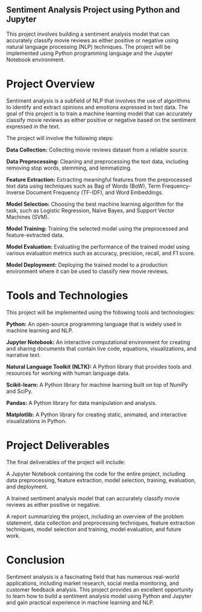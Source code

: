 ## Sentiment Analysis Project using Python and Jupyter
This project involves building a sentiment analysis model that can accurately classify movie reviews as either positive or negative using natural language processing (NLP) techniques. The project will be implemented using Python programming language and the Jupyter Notebook environment.

Project Overview
===============
Sentiment analysis is a subfield of NLP that involves the use of algorithms to identify and extract opinions and emotions expressed in text data. The goal of this project is to train a machine learning model that can accurately classify movie reviews as either positive or negative based on the sentiment expressed in the text.

The project will involve the following steps:

**Data Collection:** Collecting movie reviews dataset from a reliable source.

**Data Preprocessing:** Cleaning and preprocessing the text data, including removing stop words, stemming, and lemmatizing.

**Feature Extraction:** Extracting meaningful features from the preprocessed text data using techniques such as Bag of Words (BoW), Term Frequency-Inverse Document Frequency (TF-IDF), and Word Embeddings.

**Model Selection:** Choosing the best machine learning algorithm for the task, such as Logistic Regression, Naive Bayes, and Support Vector Machines (SVM).

**Model Training:** Training the selected model using the preprocessed and feature-extracted data.

**Model Evaluation:** Evaluating the performance of the trained model using various evaluation metrics such as accuracy, precision, recall, and F1 score.

**Model Deployment:** Deploying the trained model to a production environment where it can be used to classify new movie reviews.

Tools and Technologies
===============
This project will be implemented using the following tools and technologies:

**Python:** An open-source programming language that is widely used in machine learning and NLP.

**Jupyter Notebook:** An interactive computational environment for creating and sharing documents that contain live code, equations, visualizations, and narrative text.

**Natural Language Toolkit (NLTK):** A Python library that provides tools and resources for working with human language data.

**Scikit-learn:** A Python library for machine learning built on top of NumPy and SciPy.

**Pandas:** A Python library for data manipulation and analysis.

**Matplotlib:** A Python library for creating static, animated, and interactive visualizations in Python.

Project Deliverables
===============
The final deliverables of the project will include:

A Jupyter Notebook containing the code for the entire project, including data preprocessing, feature extraction, model selection, training, evaluation, and deployment.

A trained sentiment analysis model that can accurately classify movie reviews as either positive or negative.

A report summarizing the project, including an overview of the problem statement, data collection and preprocessing techniques, feature extraction techniques, model selection and training, model evaluation, and future work.

Conclusion
===============
Sentiment analysis is a fascinating field that has numerous real-world applications, including market research, social media monitoring, and customer feedback analysis. This project provides an excellent opportunity to learn how to build a sentiment analysis model using Python and Jupyter and gain practical experience in machine learning and NLP.